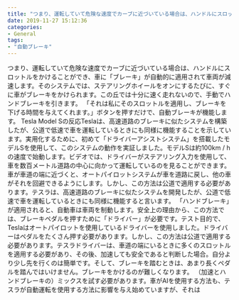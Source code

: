 ```yaml
---
title: "つまり、運転していて危険な速度でカーブに近づいている場合は、ハンドルにスロットルをかけることができ、車に「ブレーキ」が自動的に適用されて車両が減速します。"
date: 2019-11-27 15:12:36
categories:
- General
tags:
- "自動ブレーキ"
---
```


つまり、運転していて危険な速度でカーブに近づいている場合は、ハンドルにスロットルをかけることができ、車に「ブレーキ」が自動的に適用されて車両が減速します。そのシステムでは、ステアリングホイールをオンにするたびに、すぐに車がブレーキをかけられます。この丘では十分に速く走れないので、手動でハンドブレーキを引きます。 「それは私にそのスロットルを適用し、ブレーキを下げる時間を与えてくれます。」ボタンを押すだけで、自動ブレーキが機能します。 Tesla Model Sの反応Teslaは、高速道路のブレーキに似たシステムを構築したが、公道で低速で車を運転しているときにも同様に機能することを示しています。実用化するために、初めて「ドライバーアシストシステム」を搭載したモデルSを使用して、このシステムの動作を実証しました。モデルSは約100km / hの速度で始動します。ビデオでは、ドライバーがステアリング入力を使用して、車を数百メートル道路の中心に向かって運転しているのを見ることができます。車が車道の端に近づくと、オートパイロットシステムが車を道路に戻し、他の車がそれを回避できるようにします。しかし、この方法は公道で適用する必要があります。テスラは、高速道路のブレーキに似たシステムを開発したが、公道で低速で車を運転しているときにも同様に機能すると言います。 「ハンドブレーキ」が適用されると、自動車は車両を制動します。安全上の理由から、この方法では、ブレーキペダルを押すために「ドライバー」が必要です。テスト目的で、Teslaはオートパイロットを使用しているドライバーを使用しました。ドライバーはペダルをたくさん押す必要があります。しかし、この方法は公道で適用する必要があります。テスラドライバーは、車道の端にいるときに多くのスロットルを適用する必要があり、その後、加速しても安全であると判断した場合。自分より少し先を行くのは簡単です。そして、ブレーキを踏むときは、あまり長くペダルを踏んではいけません。ブレーキをかけるのが難しくなります。 （加速とハンドブレーキの）ミックスを試す必要があります。車がAIを使用する方法も、テスラが自動運転を使用する方法に影響を与え始めていますが、それは
